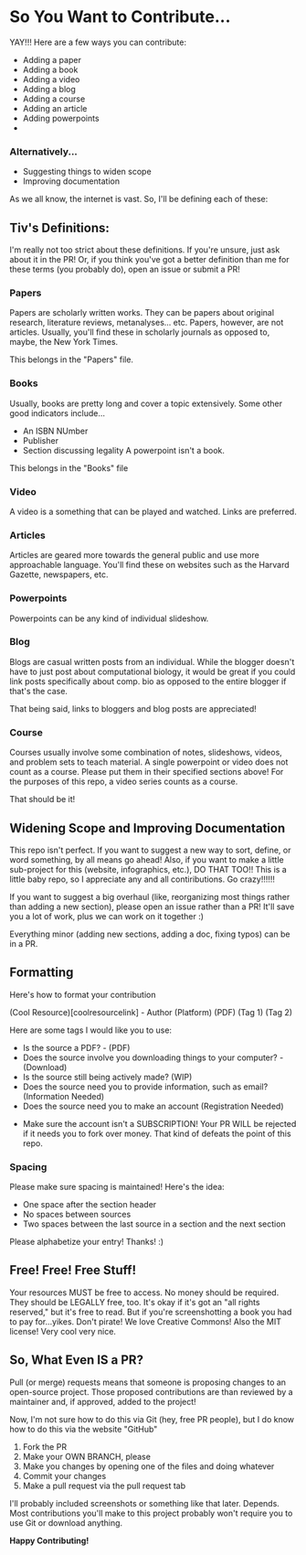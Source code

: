 # So You Want to Contribute...

YAY!!! Here are a few ways you can contribute:
- Adding a paper
- Adding a book
- Adding a video
- Adding a blog
- Adding a course
- Adding an article
- Adding powerpoints
- 
### **Alternatively...**
- Suggesting things to widen scope
- Improving documentation
  
As we all know, the internet is vast. So, I'll be defining each of these:

## Tiv's Definitions:
I'm really not too strict about these definitions. If you're unsure, just ask about it in the PR!
Or, if you think you've got a better definition than me for these terms (you probably do), open an issue or submit a PR! 

### Papers

Papers are scholarly written works. They can be papers about original research, literature reviews, metanalyses... etc. Papers, however, are not articles.
Usually, you'll find these in scholarly journals as opposed to, maybe, the New York Times.

This belongs in the "Papers" file. 

### Books
Usually, books are pretty long and cover a topic extensively. Some other good indicators include...
- An ISBN NUmber
- Publisher
- Section discussing legality
A powerpoint isn't a book.

This belongs in the "Books" file 

### Video
A video is a something that can be played and watched. Links are preferred.

### Articles
Articles are geared more towards the general public and use more approachable language. You'll find these on websites such as the Harvard Gazette, newspapers, etc.

### Powerpoints
Powerpoints can be any kind of individual slideshow.

### Blog
Blogs are casual written posts from an individual. While the blogger doesn't have to just post about computational biology, it would be great if you could link posts specifically about comp. bio as opposed to the entire blogger if that's the case.

That being said, links to bloggers and blog posts are appreciated! 

### Course 
Courses usually involve some combination of notes, slideshows, videos, and problem sets to teach material. A single powerpoint or video does not count as a course. Please put them in their specified sections above! For the purposes of this repo, a video series counts as a course.

That should be it!

## Widening Scope and Improving Documentation

This repo isn't perfect. If you want to suggest a new way to sort, define, or word something, by all means go ahead!
Also, if you want to make a little sub-project for this (website, infographics, etc.), DO THAT TOO!! This is a little baby repo, so I appreciate any and all contiributions. Go crazy!!!!!!

If you want to suggest a big overhaul (like, reorganizing most things rather than adding a new section), please open an issue rather than a PR! It'll save you a lot of work, 
plus we can work on it together :)

Everything minor (adding new sections, adding a doc, fixing typos) can be in a PR.

## Formatting
Here's how to format your contribution

(Cool Resource)[coolresourcelink] - Author (Platform) (PDF) (Tag 1) (Tag 2)

Here are some tags I would like you to use:

- Is the source a PDF? - (PDF)
- Does the source involve you downloading things to your computer? - (Download)
- Is the source still being actively made? (WIP)
- Does the source need you to provide information, such as email? (Information Needed)
- Does the source need you to make an account (Registration Needed)
* Make sure the account isn't a SUBSCRIPTION! Your PR WILL be rejected if it needs you to fork over money. That kind of defeats the point of this repo.

### Spacing 
Please make sure spacing is maintained! Here's the idea:
- One space after the section header
- No spaces between sources
- Two spaces between the last source in a section and the next section

Please alphabetize your entry! Thanks! :)

## Free! Free! Free Stuff!

Your resources MUST be free to access. No money should be required. 
They should be LEGALLY free, too. It's okay if it's got an "all rights reserved," but it's free to read. But if you're screenshotting a book you had to pay for...yikes.
Don't pirate! We love Creative Commons! Also the MIT license! Very cool very nice.

## So, What Even IS a PR?

Pull (or merge) requests means that someone is proposing changes to an open-source project. Those proposed contributions are than reviewed by a maintainer and, if approved, added to the project! 

Now, I'm not sure how to do this via Git (hey, free PR people), but I do know how to do this via the website "GitHub"

1) Fork the PR
2) Make your OWN BRANCH, please
3) Make you changes by opening one of the files and doing whatever
4) Commit your changes
5) Make a pull request via the pull request tab

I'll probably included screenshots or something like that later. Depends. Most contributions you'll make to this project probably won't require you to use Git or download anything.

**Happy Contributing!**




